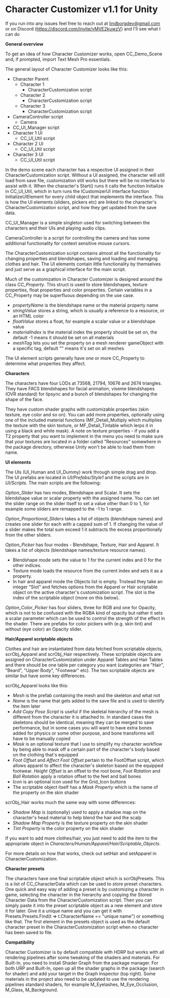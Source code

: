 # Character Customizer v1.1 for Unity

If you run into any issues feel free to reach out at lindborgdev@gmail.com or on Discord (https://discord.com/invite/vMVE2kuwzV) and I'll see what I can do

**General overview**

To get an idea of how Character Customizer works, open CC_Demo_Scene and, if prompted, import Text Mesh Pro essentials.

The general layout of Character Customizer looks like this:

- Character Parent
  - Character 1
    - CharacterCustomization script
  - Character 2
    - CharacterCustomization script
  - Character 3
    - CharacterCustomization script
- CameraController script
  - Camera
- CC_UI_Manager script
- Character 1 UI
  - CC_UI_Util script
- Character 2 UI
  - CC_UI_Util script
- Character 3 UI
  - CC_UI_Util script

In the demo scene each character has a respective UI assigned in their CharacterCustomization script. Without a UI assigned, the character will still load from save file, customization still works but there will be no interface to assist with it. When the character's Start() runs it calls the function Initialize in CC_UI_Util, which in turn runs the ICustomizerUI interface function InitializeUIElement for every child object that implements the interface. This is how the UI elements (sliders, pickers etc) are linked to the character's CharacterCustomization script, and how they get updated from the save data.

CC_UI_Manager is a simple singleton used for switching between the characters and their UIs and playing audio clips.

CameraController is a script for controlling the camera and has some additional functionality for context sensitive mouse cursors.

The CharacterCustomization script contains almost all the functionality for changing properties and blendshapes, saving and loading and managing clothes and hair. The UI elements contain little functionality by themselves and just serve as a graphical interface for the main script.

Much of the customization in Character Customizer is designed around the class _CC_Property_. This struct is used to store blendshapes, texture properties, float properties and color properties. Certain variables in a CC_Property may be superfluous depending on the use case.

- _propertyName_ is the blendshape name or the material property name
- _stringValue_ stores a string, which is usually a reference to a resource, or an HTML color
- _floatValue_ stores a float, for example a scalar value or a blendshape value
- _materialIndex_ is the material index the property should be set on, the default -1 means it should be set on all materials
- _meshTag_ lets you set the property on a mesh renderer gameObject with a specific tag, default "" means it's set on all meshes

The UI element scripts generally have one or more CC_Property to determine what properties they affect.

**Characters**

The characters have four LODs at 73568, 21794, 10676 and 2674 triangles. They have FACS blendshapes for facial animation, viseme blendshapes (OVR standard) for lipsync and a bunch of blendshapes for changing the shape of the face.

They have custom shader graphs with customizable properties (skin texture, eye color and so on). You can add more properties, optionally using one of the included material functions (MF_Detail_Multiply which multiplies the texture with the skin texture, or MF_Detail_Tintable which lerps it in using a black and white mask). A note on texture properties - if you add a T2 property that you want to implement in the menu you need to make sure that your textures are located in a folder called "Resources" somewhere in the package directory, otherwise Unity won't be able to load them from name.

**UI elements**

The UIs (UI_Human and UI_Dummy) work through simple drag and drop. The UI prefabs are located in _UI/Prefabs/Style1_ and the scripts are in _UI/Scripts_. The main scripts are the following:

_Option_Slider_ has two modes, Blendshape and Scalar. It sets the blendshape value or scalar property with the assigned name. You can set the slider range on the slider itself to set a value other than 0 to 1, for example some sliders are remapped to the -1 to 1 range.

_Option_Proportional_Sliders_ takes a list of objects (blendshape names) and creates one slider for each with a capped sum of 1. If changing the value of a slider makes the total sum exceed 1 it subtracts the excess proportionally from the other sliders.

_Option_Picker_ has four modes - Blendshape, Texture, Hair and Apparel. It takes a list of objects (blendshape names/texture resource names).

- Blendshape mode sets the value to 1 for the current index and 0 for the other indices.
- Texture mode loads the resource from the current index and sets it as a property.
- In hair and apparel mode the Objects list is empty. Tnstead they take an integer "Slot" and fetches options from the Apparel or Hair scriptable object on the active character's customization script. The slot is the index of the scriptable object (more on this below).

_Option_Color_Picker_ has four sliders, three for RGB and one for Opacity, which is not to be confused with the RGBA kind of opacity but rather it sets a scalar parameter which can be used to control the strength of the effect in the shader. There are prefabs for color pickers with (e.g. skin tint) and without (eye color) an Opacity slider.

**Hair/Apparel scriptable objects**

Clothes and hair are instantiated from data fetched from scriptable objects, scrObj_Apparel and scrObj_Hair respectively. These scriptable objects are assigned on CharacterCustomization under Apparel Tables and Hair Tables and there should be one table per category you want (categories are "Hair", "Beard", "Upper Body", "Footwear" etc). The two scriptable objects are similar but have some key differences.

scrObj_Apparel looks like this:

- _Mesh_ is the prefab containing the mesh and the skeleton and what not
- _Name_ is the name that gets added to the save file and is used to identify the item later
- _Add Copy Pose Script_ is useful if the skeletal hierarchy of the mesh is different from the character it is attached to. In standard cases the skeletons should be identical, meaning they can be merged to save performance, but in some cases you will want to have extra bones added for physics or some other purpose, and bone transforms will have to be manually copied
- _Mask_ is an optional texture that I use to simplify my character workflow by being able to mask off a certain part of the character's body based on the clothing that's equipped
- _Foot Offset_ and _Affect Foot Offset_ pertain to the FootOffset script, which allows apparel to affect the character's skeleton based on the equipped footwear. _Height Offset_ is an offset to the root bone, _Foot Rotation_ and _Ball Rotation_ apply a rotation offset to the feet and ball bones
- _Icon_ is an optional icon used for the Grid_Icon buttons
- The scriptable object itself has a _Mask Property_ which is the name of the property on the skin shader

scrObj_Hair works much the same way with some differences:

- _Shadow Map_ is (optionally) used to apply a shadow map on the character's head material to help blend the hair and the scalp
- _Shadow Map Property_ is the texture property on the skin shader
- _Tint Property_ is the color property on the skin shader

If you want to add more clothes/hair, you just need to add the item to the appropriate object in _Characters/Human/Apparel/Hair/Scriptable_Objects_.

For more details on how that works, check out setHair and setApparel in CharacterCustomization.

**Character presets**

The characters have one final scriptable object which is scrObjPresets. This is a list of CC_CharacterData which can be used to store preset characters. One quick and easy way of adding a preset is by customizing a character in game, selecting the character in the hierarchy and copying the Stored Character Data from the CharacterCustomization script. Then you can simply paste it into the preset scriptable object as a new element and store it for later. Give it a unique name and you can get it with Presets.Presets.Find(t => t.CharacterName == "unique name") or something like that. The first element in the presets object is used as the default character preset in the CharacterCustomization script when no character has been saved to file.

**Compatibility**

Character Customizer is by default compatible with HDRP but works with all rendering pipelines after some tweaking of the shaders and materials. For Built-In, you need to install Shader Graph from the package manager. For both URP and Built-In, open up all the shader graphs in the package (search for shader) and add your target in the Graph Inspector (top right). Some materials in the project also need to be updated to use the rendering pipelines standard shaders, for example M_Eyelashes, M_Eye_Occlusion, M_Glass, M_Background.
